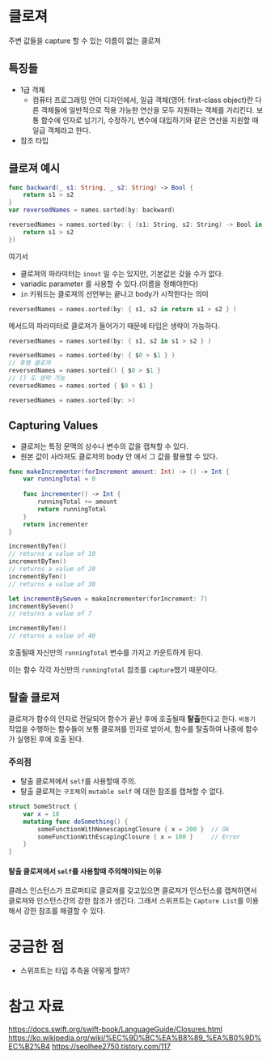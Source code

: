 # 클로져
주변 값들을 capture 할 수 있는 이름이 없는 클로져

## 특징들

- 1급 객체
    - 컴퓨터 프로그래밍 언어 디자인에서, 일급 객체(영어: first-class object)란 다른 객체들에 일반적으로 적용 가능한 연산을 모두 지원하는 객체를 가리킨다. 보통 함수에 인자로 넘기기, 수정하기, 변수에 대입하기와 같은 연산을 지원할 때 일급 객체라고 한다.
- 참조 타입


## 클로져 예시
```swift
func backward(_ s1: String, _ s2: String) -> Bool {
    return s1 > s2
}
var reversedNames = names.sorted(by: backward)
```
```swift
reversedNames = names.sorted(by: { (s1: String, s2: String) -> Bool in
    return s1 > s2
})
```
여기서 
- 클로져의 파라미터는 `inout` 일 수는 있지만, 기본값은 갖을 수가 없다.
- variadic parameter 를 사용할 수 있다.(이름을 정해야한다)
- `in` 키워드는 클로져의 선언부는 끝나고 body가 시작한다는 의미
```swift
reversedNames = names.sorted(by: { s1, s2 in return s1 > s2 } )
```
메서드의 파라미터로 클로져가 들어가기 때문에 타입은 생략이 가능하다.
```swift
reversedNames = names.sorted(by: { s1, s2 in s1 > s2 } )
```

```swift
reversedNames = names.sorted(by: { $0 > $1 } )
// 후행 클로져
reversedNames = names.sorted() { $0 > $1 }
// () 도 생략 가능
reversedNames = names.sorted { $0 > $1 }
```
```swift
reversedNames = names.sorted(by: >)
```
## Capturing Values
- 클로저는 특정 문맥의 상수나 변수의 값을 캡쳐할 수 있다.
- 원본 값이 사라져도 클로저의 body 안 에서 그 값을 활용할 수 있다.

```swift
func makeIncrementer(forIncrement amount: Int) -> () -> Int {
    var runningTotal = 0
    
    func incrementer() -> Int {
        runningTotal += amount
        return runningTotal
    }
    return incrementer
}

incrementByTen()
// returns a value of 10
incrementByTen()
// returns a value of 20
incrementByTen()
// returns a value of 30

let incrementBySeven = makeIncrementer(forIncrement: 7)
incrementBySeven()
// returns a value of 7

incrementByTen()
// returns a value of 40
```
호출될때 자신만의 `runningTotal` 변수를 가지고 카운트하게 된다.

이는 함수 각각 자신만의 `runningTotal` 참조를 `capture`했기 때문이다. 

## 탈출 클로져

클로져가 함수의 인자로 전달되어 함수가 끝난 후에 호출될때 **탈출**한다고 한다.
`비동기` 작업을 수행하는 함수들이 보통 클로져를 인자로 받아서, 함수를 탈출하여 나중에 함수가 실행된 후에 호출 된다.

### 주의점
- 탈출 클로져에서 `self`를 사용할때 주의.
- 탈출 클로져는 `구조체`의 `mutable self` 에 대한 참조를 캡쳐할 수 없다.
```swift
struct SomeStruct {
    var x = 10
    mutating func doSomething() {
        someFunctionWithNonescapingClosure { x = 200 }  // Ok
        someFunctionWithEscapingClosure { x = 100 }     // Error
    }
}
```

#### 탈출 클로져에서 `self`를 사용할때 주의해야되는 이유
클래스 인스턴스가 프로퍼티로 클로져를 갖고있으면 클로져가 인스턴스를 캡쳐하면서 클로져와 인스턴스간의 강한 참조가 생긴다.
그래서 스위프트는 `Capture List`를 이용해서 강한 참조를 해결할 수 있다.

# 궁금한 점
- 스위프트는 타입 추측을 어떻게 할까?

# 참고 자료
https://docs.swift.org/swift-book/LanguageGuide/Closures.html
https://ko.wikipedia.org/wiki/%EC%9D%BC%EA%B8%89_%EA%B0%9D%EC%B2%B4
https://seolhee2750.tistory.com/117
